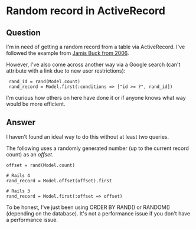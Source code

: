
# Random record in ActiveRecord

## Question
        
I'm in need of getting a random record from a table via ActiveRecord. I've followed the example from [Jamis Buck from 2006](http://weblog.jamisbuck.org/2006/10/7/helping-activerecord-finders-help-you).

However, I've also come across another way via a Google search (can't attribute with a link due to new user restrictions):

     rand_id = rand(Model.count)
     rand_record = Model.first(:conditions => ["id >= ?", rand_id])
    

I'm curious how others on here have done it or if anyone knows what way would be more efficient.

## Answer
        
I haven't found an ideal way to do this without at least two queries.

The following uses a randomly generated number (up to the current record count) as an _offset_.

    offset = rand(Model.count)
    
    # Rails 4
    rand_record = Model.offset(offset).first
    
    # Rails 3
    rand_record = Model.first(:offset => offset)
    

To be honest, I've just been using ORDER BY RAND() or RANDOM() (depending on the database). It's not a performance issue if you don't have a performance issue.
